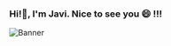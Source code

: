 ### Hi!👋, I'm Javi. Nice to see you 😄 !!! 
![Banner]([https://github.com/kmhmubin/kmhmubin/blob/master/GitHub-Profile-Cover.jpg](https://www.bing.com/images/search?view=detailV2&ccid=DfheKq%2Bn&id=71F9D4DC180C7AEC5C99ABF1B8F3C1DCC7BE48C3&thid=OIP.DfheKq-nkvcsrfrKwNn8OwHaDh&mediaurl=https%3A%2F%2Fstatic.vecteezy.com%2Fsystem%2Fresources%2Fpreviews%2F023%2F785%2F364%2Foriginal%2Fweb-development-word-concepts-blue-banner-digital-technology-infographics-with-editable-icons-on-color-background-isolated-typography-illustration-with-text-vector.jpg&cdnurl=https%3A%2F%2Fth.bing.com%2Fth%2Fid%2FR.0df85e2aafa792f72cadfacac0d9fc3b%3Frik%3Dw0i%252bx9zB87jxqw%26pid%3DImgRaw%26r%3D0&exph=913&expw=1920&q=baners+para+desarrolladores&form=IRPRST&ck=A73CB7127D19CA680795BFDC8EB6814B&selectedindex=0&itb=0&ajaxhist=0&ajaxserp=0&vt=0&pivotparams=insightsToken%3Dccid_dn5r0OjU*cp_7609C0C863BF5DEBFBB8AE2D1B614CD8*mid_5DD27149518BF67B6301874610AE3BD82DA996D6*thid_OIP.dn5r0OjUiaOCnWvUVXC0bwHaDh&sim=11&iss=VSI)https://www.bing.com/images/search?view=detailV2&ccid=DfheKq%2Bn&id=71F9D4DC180C7AEC5C99ABF1B8F3C1DCC7BE48C3&thid=OIP.DfheKq-nkvcsrfrKwNn8OwHaDh&mediaurl=https%3A%2F%2Fstatic.vecteezy.com%2Fsystem%2Fresources%2Fpreviews%2F023%2F785%2F364%2Foriginal%2Fweb-development-word-concepts-blue-banner-digital-technology-infographics-with-editable-icons-on-color-background-isolated-typography-illustration-with-text-vector.jpg&cdnurl=https%3A%2F%2Fth.bing.com%2Fth%2Fid%2FR.0df85e2aafa792f72cadfacac0d9fc3b%3Frik%3Dw0i%252bx9zB87jxqw%26pid%3DImgRaw%26r%3D0&exph=913&expw=1920&q=baners+para+desarrolladores&form=IRPRST&ck=A73CB7127D19CA680795BFDC8EB6814B&selectedindex=0&itb=0&ajaxhist=0&ajaxserp=0&vt=0&pivotparams=insightsToken%3Dccid_dn5r0OjU*cp_7609C0C863BF5DEBFBB8AE2D1B614CD8*mid_5DD27149518BF67B6301874610AE3BD82DA996D6*thid_OIP.dn5r0OjUiaOCnWvUVXC0bwHaDh&sim=11&iss=VSI)
